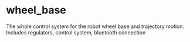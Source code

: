 # wheel_base
The whole control system for the robot wheel base and trajectory motion. Includes regulators, control system, bluetooth connection
